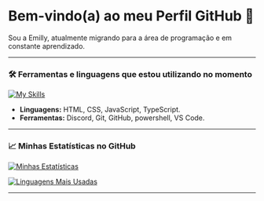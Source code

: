 # Bem-vindo(a) ao meu Perfil GitHub 👋

Sou a Emilly, atualmente migrando para a área de programação e em constante aprendizado.

---

### 🛠️ Ferramentas e linguagens que estou utilizando no momento
[![My Skills](https://skillicons.dev/icons?i=html,css,js,ts,discord,git,github,powershell,vscode&theme=dark)](https://skillicons.dev)

* **Linguagens:** HTML, CSS, JavaScript, TypeScript.
* **Ferramentas:** Discord, Git, GitHub, powershell, VS Code.

---

### 📈 Minhas Estatísticas no GitHub

[![Minhas Estatísticas](https://github-readme-stats.vercel.app/api?username=emillycgg&show_icons=true&theme=dracula)](https://github.com/emillycgg)

[![Linguagens Mais Usadas](https://github-readme-stats.vercel.app/api/top-langs/?username=emillycgg&layout=compact&theme=dracula)](https://github.com/emillycgg)

---
